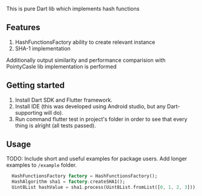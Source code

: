 This is pure Dart lib which implements hash functions

## Features

1. HashFunctionsFactory ability to create relevant instance
2. SHA-1 implementation

Additionally output similarity and performance comparision with PointyCasle lib implementation is performed

## Getting started

1. Install Dart SDK and Flutter framework.
2. Install IDE (this was developed using Android studio, but any Dart-supporting will do).
3. Run command flutter test in project's folder in order to see that every thing is alright (all tests passed).

## Usage

TODO: Include short and useful examples for package users. Add longer examples
to `/example` folder. 

```dart
  HashFunctionsFactory factory = HashFunctionsFactory();
  HashAlgorithm sha1 = factory.createSHA1();
  Uint8List hashValue = sha1.process(Uint8List.fromList([0, 1, 2, 3]));
```
